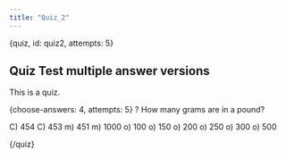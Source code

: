 ```yaml
---
title: "Quiz_2"
---
```


{quiz, id: quiz2, attempts: 5}
## Quiz Test multiple answer versions

This is a quiz.

{choose-answers: 4, attempts: 5}
? How many grams are in a pound?

C) 454
C) 453
m) 451
m) 1000
o) 100
o) 150
o) 200
o) 250
o) 300
o) 500

{/quiz}


